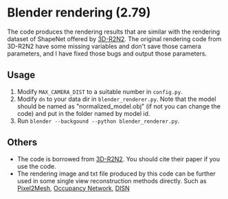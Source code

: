 # Blender rendering (2.79)
The code produces the rendering results that are similar with the rendering dataset of ShapeNet offered by [3D-R2N2](https://github.com/chrischoy/3D-R2N2). The original rendering code from 3D-R2N2 have some missing variables and don't save those camera parameters, and I have fixed those bugs and output those parameters.

## Usage
1. Modify `MAX_CAMERA_DIST` to a suitable number in `config.py`.
2. Modify `dn` to your data dir in `blender_renderer.py`. Note that the model should be named as "normalized_model.obj" (if not you can change the code) and put in the folder named by model id.
3. Run `blender --backgound --python blender_renderer.py`.

## Others
- The code is borrowed from [3D-R2N2](https://github.com/chrischoy/3D-R2N2). You should cite their paper if you use the code.
- The rendering image and txt file produced by this code can be further used in some single view reconstruction methods directly. Such as [Pixel2Mesh](https://github.com/nywang16/Pixel2Mesh), [Occupancy Network](https://github.com/autonomousvision/occupancy_networks), [DISN](https://github.com/Xharlie/DISN)